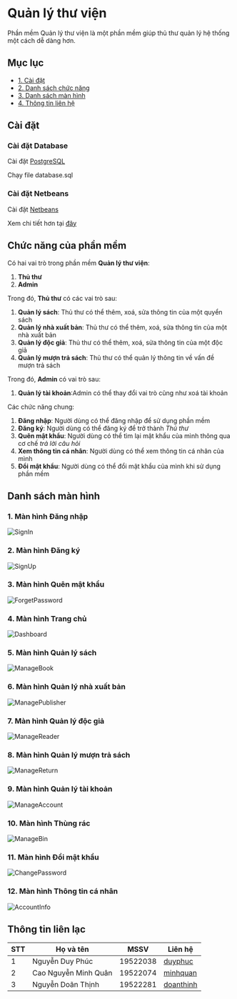 # Quản lý thư viện
Phần mềm Quản lý thư viện là một phần mềm giúp thủ thư quản lý hệ thống một cách dễ dàng hơn.

## Mục lục
- [1. Cài đặt](#caidat)
- [2. Danh sách chức năng](#chucnang)
- [3. Danh sách màn hình](#manhinh)
- [4. Thông tin liên hệ](#lienhe)

<a name="caidat"></a>
## Cài đặt

### Cài đặt Database

Cài đặt [PostgreSQL](https://www.postgresql.org/download/)

Chạy file database.sql

### Cài đặt Netbeans

Cài đặt [Netbeans](https://netbeans.apache.org/download/index.html)

Xem chi tiết hơn tại [đây](https://www.youtube.com/watch?v=2ViI3ZItYAw)

<a name="chucnang"></a>
## Chức năng của phần mềm
  
Có hai vai trò trong phần mềm **Quản lý thư viện**:
  
1. **Thủ thư**    
2. **Admin**
 
Trong đó, **Thủ thư** có các vai trò sau:

 1. **Quản lý sách**: Thủ thư có thể thêm, xoá, sửa thông tin của một quyển sách    
 2. **Quản lý nhà xuất bản**: Thủ thư có thể thêm, xoá, sửa thông tin của một nhà xuất bản    
 3. **Quản lý độc giả**: Thủ thư có thể thêm, xoá, sửa thông tin của một độc giả    
 4. **Quản lý mượn trả sách**: Thủ thư có thể quản lý thông tin về vấn đề mượn trả sách

Trong đó, **Admin** có vai trò sau:

 1. **Quản lý tài khoản**:Admin có thể thay đổi vai trò cũng như xoá tài khoản

Các chức năng chung:

 1. **Đăng nhập**: Người dùng có thể đăng nhập để sử dụng phần mềm
 2. **Đăng ký**: Người dùng có thể đăng ký để trở thành _Thủ thư_
 3. **Quên mật khẩu**: Người dùng có thể tìm lại mật khẩu của mình thông qua cơ chế _trả lời câu hỏi_
 4. **Xem thông tin cá nhân**: Người dùng có thể xem thông tin cá nhân của mình
 5. **Đổi mật khẩu**: Người dùng có thể đổi mật khẩu của mình khi sử dụng phần mềm

<a name="manhinh"></a>
## Danh sách màn hình

### 1. Màn hình Đăng nhập
![SignIn](/image/SignIn.png)

### 2. Màn hình Đăng ký
![SignUp](/image/SignUp.png)

### 3. Màn hình Quên mật khẩu
![ForgetPassword](/image/ForgetPassword.png)

### 4. Màn hình Trang chủ
![Dashboard](/image/Dashboard.png)

### 5. Màn hình Quản lý sách
![ManageBook](/image/ManageBook.png)

### 6. Màn hình Quản lý nhà xuất bản
![ManagePublisher](/image/ManagePublisher.png)

### 7. Màn hình Quản lý độc giả
![ManageReader](/image/ManageReader.png)

### 8. Màn hình Quản lý mượn trả sách
![ManageReturn](/image/ManageReturn.png)

### 9. Màn hình Quản lý tài khoản
![ManageAccount](/image/ManageAccount.png)

### 10. Màn hình Thùng rác
![ManageBin](/image/ManageBin.png)

### 11. Màn hình Đổi mật khẩu
![ChangePassword](/image/ChangePassword.png)

### 12. Màn hình Thông tin cá nhân
![AccountInfo](/image/AccountInfo.png)

<a name="lienhe"></a>
## Thông tin liên lạc

|STT|Họ và tên|MSSV|Liên hệ|
|---|-------------------------|------------|-------|
|1|Nguyễn Duy Phúc|19522038|[duyphuc](https://github.com/NguyenDuyPhuc01012001)
|2|Cao Nguyễn Minh Quân|19522074|[minhquan](https://github.com/minhquancn18)|
|3|Nguyễn Doãn Thịnh|19522281|[doanthinh](https://github.com/thinhhja2001)
